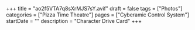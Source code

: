 +++
title = "ao2f5VTA7q8sXrMJS7sY.avif"
draft = false
tags = ["Photos"]
categories = ["Pizza Time Theatre"]
pages = ["Cyberamic Control System"]
startDate = ""
description = "Character Drive Card"
+++
